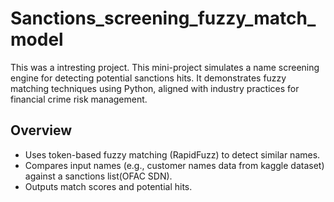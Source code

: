 # Sanctions_screening_fuzzy_match_model
This was a intresting project. This mini-project simulates a name screening engine for detecting potential sanctions hits. It demonstrates fuzzy matching techniques using Python, aligned with industry practices for financial crime risk management.
## Overview
- Uses token-based fuzzy matching (RapidFuzz) to detect similar names.
- Compares input names (e.g., customer names data from kaggle dataset) against a sanctions list(OFAC SDN).
- Outputs match scores and potential hits.
